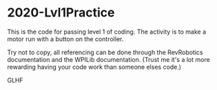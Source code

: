 # 2020-Lvl1Practice
This is the code for passing level 1 of coding.
The activity is to make a motor run with a button on the controller.

Try not to copy, all referencing can be done through the RevRobotics documentation and the WPILib documentation.
(Trust me it's a lot more rewarding having your code work than someone elses code.)

GLHF

